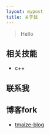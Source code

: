 ```yaml
---
layout: mypost
title: 关于我
---
```


> Hello

## 相关技能

- c++

## 联系我


## 博客fork
- [tmaize-blog](https://github.com/TMaize/tmaize-blog)
